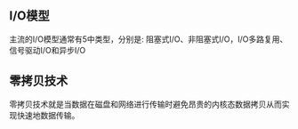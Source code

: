 ## I/O模型
主流的I/O模型通常有5中类型，分别是: 阻塞式I/O、非阻塞式I/O，I/O多路复用、信号驱动I/O和异步I/O

## 零拷贝技术
零拷贝技术就是当数据在磁盘和网络进行传输时避免昂贵的内核态数据拷贝从而实现快速地数据传输。